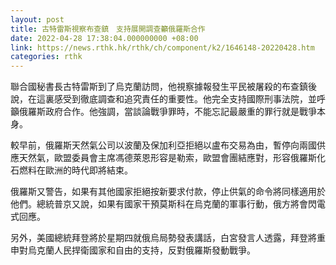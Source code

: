 ```yaml
---
layout: post
title: 古特雷斯視察布查鎮　支持展開調查籲俄羅斯合作
date: 2022-04-28 17:38:04.000000000 +08:00
link: https://news.rthk.hk/rthk/ch/component/k2/1646148-20220428.htm
categories: rthk
---
```


聯合國秘書長古特雷斯到了烏克蘭訪問，他視察據報發生平民被屠殺的布查鎮後說，在這裏感受到徹底調查和追究責任的重要性。他完全支持國際刑事法院，並呼籲俄羅斯政府合作。他強調，當談論戰爭罪時，不能忘記最嚴重的罪行就是戰爭本身。

較早前，俄羅斯天然氣公司以波蘭及保加利亞拒絕以盧布交易為由，暫停向兩國供應天然氣，歐盟委員會主席馮德萊恩形容是勒索，歐盟會團結應對，形容俄羅斯化石燃料在歐洲的時代即將結束。

俄羅斯又警告，如果有其他國家拒絕按新要求付款，停止供氣的命令將同樣適用於他們。總統普京又說，如果有國家干預莫斯科在烏克蘭的軍事行動，俄方將會閃電式回應。

另外，美國總統拜登將於星期四就俄烏局勢發表講話，白宮發言人透露，拜登將重申對烏克蘭人民捍衛國家和自由的支持，反對俄羅斯發動戰爭。
